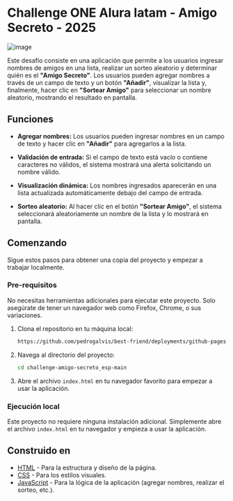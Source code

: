 # Challenge ONE Alura latam - Amigo Secreto - 2025

![image](https://github.com/user-attachments/assets/7993bdd0-fd1e-4bd4-8de6-7d768cbf45c4)



Este desafío consiste en una aplicación que permite a los usuarios ingresar nombres de amigos en una lista, realizar un sorteo aleatorio y determinar quién es el **"Amigo Secreto"**. Los usuarios pueden agregar nombres a través de un campo de texto y un botón **"Añadir"**, visualizar la lista y, finalmente, hacer clic en **"Sortear Amigo"** para seleccionar un nombre aleatorio, mostrando el resultado en pantalla.

## Funciones

- **Agregar nombres:** Los usuarios pueden ingresar nombres en un campo de texto y hacer clic en **"Añadir"** para agregarlos a la lista.


- **Validación de entrada:** Si el campo de texto está vacío o contiene caracteres no válidos, el sistema mostrará una alerta solicitando un nombre válido.

 
- **Visualización dinámica:** Los nombres ingresados aparecerán en una lista actualizada automáticamente debajo del campo de entrada.


- **Sorteo aleatorio:** Al hacer clic en el botón **"Sortear Amigo"**, el sistema seleccionará aleatoriamente un nombre de la lista y lo mostrará en pantalla.


## Comenzando 

Sigue estos pasos para obtener una copia del proyecto y empezar a trabajar localmente.

### Pre-requisitos 

No necesitas herramientas adicionales para ejecutar este proyecto. Solo asegúrate de tener un navegador web como Firefox, Chrome, o sus variaciones.

1. Clona el repositorio en tu máquina local:
    ```bash
    https://github.com/pedrogalvis/best-friend/deployments/github-pages
    ```

2. Navega al directorio del proyecto:
    ```bash
    cd challenge-amigo-secreto_esp-main
    ```

3. Abre el archivo `index.html` en tu navegador favorito para empezar a usar la aplicación.

### Ejecución local 

Este proyecto no requiere ninguna instalación adicional. Simplemente abre el archivo `index.html` en tu navegador y empieza a usar la aplicación.

## Construido en

- [HTML](https://developer.mozilla.org/en-US/docs/Web/HTML) - Para la estructura y diseño de la página.
- [CSS](https://developer.mozilla.org/en-US/docs/Web/CSS) - Para los estilos visuales.
- [JavaScript](https://developer.mozilla.org/en-US/docs/Web/JavaScript) - Para la lógica de la aplicación (agregar nombres, realizar el sorteo, etc.).
